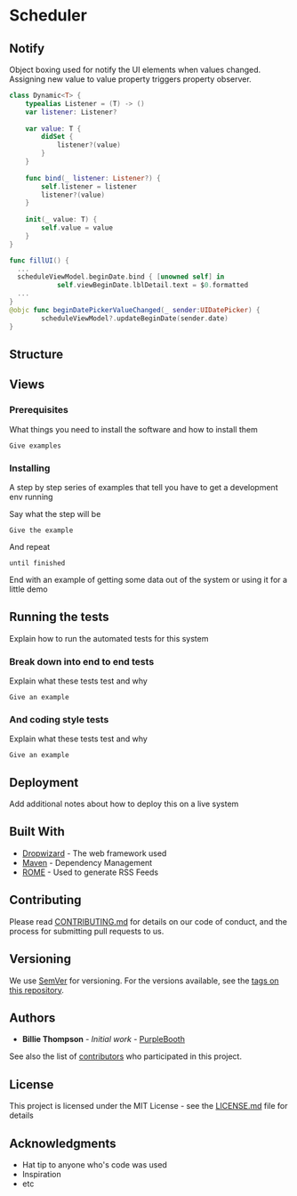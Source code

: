 # Scheduler



## Notify
Object boxing used for notify the UI elements when values changed. Assigning new value to value property triggers property observer.

``` swift
class Dynamic<T> {
    typealias Listener = (T) -> ()
    var listener: Listener?
    
    var value: T {
        didSet {
            listener?(value)
        }
    }
    
    func bind(_ listener: Listener?) {
        self.listener = listener
        listener?(value)
    }
    
    init(_ value: T) {
        self.value = value
    }
}

```
``` swift
func fillUI() {
  ...
  scheduleViewModel.beginDate.bind { [unowned self] in
            self.viewBeginDate.lblDetail.text = $0.formatted
  ...
}
@objc func beginDatePickerValueChanged(_ sender:UIDatePicker) {
        scheduleViewModel?.updateBeginDate(sender.date)
}
```


## Structure



## Views

### Prerequisites

What things you need to install the software and how to install them

```
Give examples
```

### Installing

A step by step series of examples that tell you have to get a development env running

Say what the step will be

```
Give the example
```

And repeat

```
until finished
```

End with an example of getting some data out of the system or using it for a little demo

## Running the tests

Explain how to run the automated tests for this system

### Break down into end to end tests

Explain what these tests test and why

```
Give an example
```

### And coding style tests

Explain what these tests test and why

```
Give an example
```

## Deployment

Add additional notes about how to deploy this on a live system

## Built With

* [Dropwizard](http://www.dropwizard.io/1.0.2/docs/) - The web framework used
* [Maven](https://maven.apache.org/) - Dependency Management
* [ROME](https://rometools.github.io/rome/) - Used to generate RSS Feeds

## Contributing

Please read [CONTRIBUTING.md](https://gist.github.com/PurpleBooth/b24679402957c63ec426) for details on our code of conduct, and the process for submitting pull requests to us.

## Versioning

We use [SemVer](http://semver.org/) for versioning. For the versions available, see the [tags on this repository](https://github.com/your/project/tags). 

## Authors

* **Billie Thompson** - *Initial work* - [PurpleBooth](https://github.com/PurpleBooth)

See also the list of [contributors](https://github.com/your/project/contributors) who participated in this project.

## License

This project is licensed under the MIT License - see the [LICENSE.md](LICENSE.md) file for details

## Acknowledgments

* Hat tip to anyone who's code was used
* Inspiration
* etc
